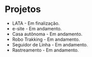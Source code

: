 
# Projetos
* LATA - Em finalização.
* e-site - Em andamento.
* Casa autônoma - Em andamento.
* Robo Trakking - Em andamento.
* Seguidor de Linha - Em andamento.
* Rastreamento - Em andamento.
